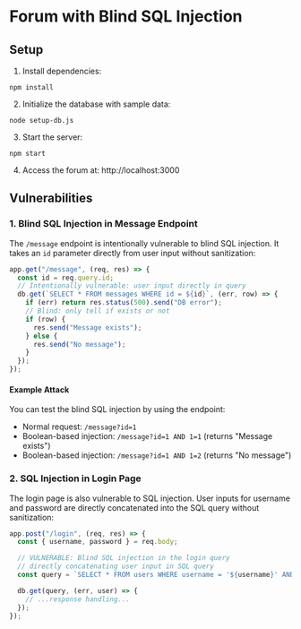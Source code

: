 # Forum with Blind SQL Injection

## Setup

1. Install dependencies:

```
npm install
```

2. Initialize the database with sample data:

```
node setup-db.js
```

3. Start the server:

```
npm start
```

4. Access the forum at: http://localhost:3000

## Vulnerabilities

### 1. Blind SQL Injection in Message Endpoint

The `/message` endpoint is intentionally vulnerable to blind SQL injection. It takes an `id` parameter directly from user input without sanitization:

```javascript
app.get("/message", (req, res) => {
  const id = req.query.id;
  // Intentionally vulnerable: user input directly in query
  db.get(`SELECT * FROM messages WHERE id = ${id}`, (err, row) => {
    if (err) return res.status(500).send("DB error");
    // Blind: only tell if exists or not
    if (row) {
      res.send("Message exists");
    } else {
      res.send("No message");
    }
  });
});
```

#### Example Attack

You can test the blind SQL injection by using the endpoint:

- Normal request: `/message?id=1`
- Boolean-based injection: `/message?id=1 AND 1=1` (returns "Message exists")
- Boolean-based injection: `/message?id=1 AND 1=2` (returns "No message")

### 2. SQL Injection in Login Page

The login page is also vulnerable to SQL injection. User inputs for username and password are directly concatenated into the SQL query without sanitization:

```javascript
app.post("/login", (req, res) => {
  const { username, password } = req.body;

  // VULNERABLE: Blind SQL injection in the login query
  // directly concatenating user input in SQL query
  const query = `SELECT * FROM users WHERE username = '${username}' AND password = '${password}'`;

  db.get(query, (err, user) => {
    // ...response handling...
  });
});
```
